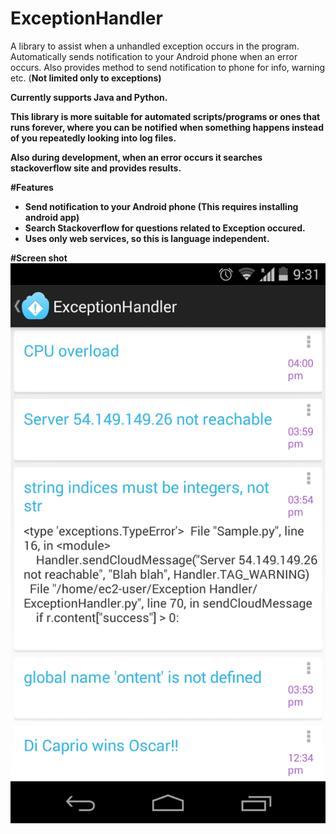 # ExceptionHandler
A library to assist when a unhandled exception occurs in the program. Automatically sends notification to your Android phone when an error occurs. Also provides method to send notification to phone for info, warning etc. (<b>Not limited only to exceptions)

Currently supports Java and Python.

This library is more suitable for automated scripts/programs or ones that runs forever, where you can be notified when something happens instead of you repeatedly looking into log files.

Also during development, when an error occurs it searches stackoverflow site and provides results.


#Features
- Send notification to your Android phone (This requires installing android app)
- Search Stackoverflow for questions related to Exception occured.
- Uses only web services, so this is language independent.

#Screen shot
![alt tag](https://github.com/cyn0/ExceptionHandler/blob/master/Android%20client/screen%20shot/Screenshot_2015-01-25-21-31-21.png)
